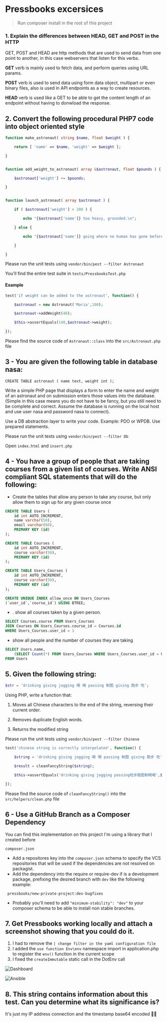 # Pressbooks excersices

> Run composer install in the root of this project

### 1. Explain the differences between HEAD, GET and POST in the HTTP

GET, POST and HEAD are http methods that are used to send data from one point to another, in this case webservers that listen for this verbs.

**GET** verb is mainly used to fetch data, and perform queries using URL params.

**POST** verb is used to send data using form data object, multipart or even binary files, also is used in API endpoints as a way to create resources.

**HEAD** verb is used like a GET to be able to get the content length of an endpoint without having to donwload the response. 


## 2. Convert the following procedural PHP7 code into object oriented style

```php
function make_astronaut( string $name, float $weight ) {

    return [ 'name' => $name, 'weight' => $weight ];

}


function add_weight_to_astronaut( array &$astronaut, float $pounds ) {

    $astronaut['weight'] += $pounds;

}


function launch_astronaut( array $astronaut ) {

    if ( $astronaut['weight'] > 200 ) {

        echo "{$astronaut['name']} too heavy, grounded.\n";

    } else {

        echo "{$astronaut['name']} going where no human has gone before.\n";

    }

}
```

Please run the unit tests using `vendor/bin/pest --filter Astronaut`

You'll find the entire test suite in `tests/PressbooksTest.php`

#### Example

```php
test('if weight can be added to the astronaut', function() {

    $astronaut = new Astronaut('Maria',100);

    $astronaut->addWeight(40);

    $this->assertEquals(140,$astronaut->weight);

});
```

Please find the source code of `Astronaut::class` into the `src/Astronaut.php` file


## 3 - You are given the following table in database **nasa**:

`CREATE TABLE astronaut ( name text, weight int );`

Write a simple PHP page that displays a form to enter the name and weight of an astronaut and on submission enters those values into the database. (Simple in this case means you do not have to be fancy, but you still need to be complete and correct. Assume the database is running on the local host and use user nasa and password nasa to connect).

Use a DB abstraction layer to write your code. Example: PDO or WPDB. Use prepared statements.

Please run the unit tests using `vendor/bin/pest --filter Db`

Open `index.html` and `insert.php`

## 4 - You have a group of people that are taking courses from a given list of courses. Write ANSI compliant SQL statements that will do the following:

* Create the tables that allow any person to take any course, but only allow them to sign up for any given course once

```sql
CREATE TABLE Users (
    id int AUTO_INCREMENT,
    name varchar(50),
    email varchar(60), 
    PRIMARY KEY (id)
);
```

```sql
CREATE TABLE Courses (
    id int AUTO_INCREMENT,
    course varchar(50), 
    PRIMARY KEY (id)
);
```

```sql
CREATE TABLE Users_Courses (
    id int AUTO_INCREMENT,
    course varchar(50), 
    PRIMARY KEY (id)
);

CREATE UNIQUE INDEX allow_once ON Users_Courses 
(`user_id`,`course_id`) USING BTREE;
```

* . show all courses taken by a given person.


```sql
SELECT Courses.course FROM Users_Courses 
JOIN Courses ON Users_Courses.course_id = Courses.id
WHERE Users_Courses.user_id = 1
```

* show all people and the number of courses they are taking

```sql
SELECT Users.name,
    (SELECT Count(*) FROM Users_Courses WHERE Users_Courses.user_id = Users.id) AS total_courses 
FROM Users 
```

## 5. Given the following string:

```php
$str = 'drinking giving jogging 喝 喝 passing 制图 giving 跑步 吃';
```

Using PHP, write a function that:

 1. Moves all Chinese characters to the end of the string, reversing their current order.

 2. Removes duplicate English words.

 3. Returns the modified string
 
 Please run the unit tests using `vendor/bin/pest --filter Chinese`
 
```php
test('chinese string is correctly interpolated', function() {

    $string = 'drinking giving jogging 喝 喝 passing 制图 giving 跑步 吃';

    $result = cleanFancyString($string);

    $this->assertEquals('drinking giving jogging passing吃步跑图制喝喝',$result);

});
```

Please find the source code of `cleanFancyString()` into the `src/helpers/clean.php` file

## 6 - Use a GitHub Branch as a Composer Dependency

You can find this implementation on this project I'm using a library that I created before

`composer.json`

* Add a repositores key into the `composer.json` schema to specify the VCS repositories that will be used if the dependencies are not resolved on packagist.
* Add the dependency into the require or require-dev if is a development package, prefixing the desired branch with `dev` like the following example:

```
 pressbooks/new-private-project:dev-bugfixes
```
* Probably you'll need to add `"minimum-stability": "dev"` to your composer schema to be able to install non stable branches. 

## 7. Get Pressbooks working locally and attach a screenshot showing that you could do it. 

1. I had to remove the `| change filter in the yaml configuration file`
2. I added the `use function Env\env` namespace import in application.php to register the `env()` function in the current scope
3. I fixed the `createImmutable` static call in the DotEnv call

![Dashboard](images/dashboard.png)

![Ansible](images/ansible.png)


## 8. This string contains information about this test. Can you determine what its significance is?

It's just my IP address connection and the timestamp base64 encoded 🕵️‍♂️
